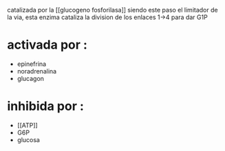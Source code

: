 catalizada por la [[glucogeno fosforilasa]] siendo este paso el limitador de la via, esta enzima cataliza la division de los enlaces 1->4 para dar G1P

# activada por :
- epinefrina
- noradrenalina 
- glucagon

# inhibida por :
- [[ATP]]
- G6P
- glucosa

